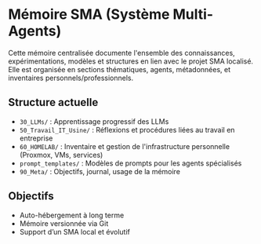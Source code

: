 # Mémoire SMA (Système Multi-Agents)

Cette mémoire centralisée documente l'ensemble des connaissances, expérimentations, modèles et structures en lien avec le projet SMA localisé. Elle est organisée en sections thématiques, agents, métadonnées, et inventaires personnels/professionnels.

## Structure actuelle

- `30_LLMs/` : Apprentissage progressif des LLMs
- `50_Travail_IT_Usine/` : Réflexions et procédures liées au travail en entreprise
- `60_HOMELAB/` : Inventaire et gestion de l'infrastructure personnelle (Proxmox, VMs, services)
- `prompt_templates/` : Modèles de prompts pour les agents spécialisés
- `90_Meta/` : Objectifs, journal, usage de la mémoire

## Objectifs

- Auto-hébergement à long terme
- Mémoire versionnée via Git
- Support d’un SMA local et évolutif
